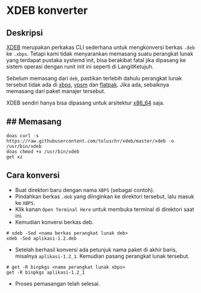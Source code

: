# XDEB konverter

## Deskripsi

[XDEB](https://github.com/toluschr/xdeb) merupakan perkakas CLI sederhana untuk mengkonversi berkas `.deb` ke `.xbps`. Tetapi kami tidak menyarankan memasang suatu perangkat lunak yang terdapat pustaka systemd init, bisa berakibat fatal jika dipasang ke sistem operasi dengan runit init ini seperti di LangitKetujuh.

Sebelum memasang dari `deb`, pastikan terlebih dahulu perangkat lunak tersebut tidak ada di [xbps](../../konfigurasi/paket/xbps.md), [vpsm](../../konfigurasi/paket/vpsm.md) dan [flatpak](../../konfigurasi/paket/flatpak.md). Jika ada, sebaiknya memasang dari paket manajer tersebut.

XDEB sendiri hanya bisa dipasang untuk arsitektur [x86_64](../../perbandingan/arsitektur.md) saja.

## ## Memasang

```
doas curl -s https://raw.githubusercontent.com/toluschr/xdeb/master/xdeb -o /usr/bin/xdeb
doas chmod +x /usr/bin/xdeb
get xz
```

## Cara konversi

- Buat direktori baru dengan nama `XBPS` (sebagai contoh).
- Pindahkan berkas `.deb` yang diinginkan ke direktori tersebut, lalu masuk ke `XBPS`.
- Klik kanan `Open Terminal Here` untuk membuka terminal di direktori saat ini.
- Kemudian konversi berkas deb.
```
# xdeb -Sed <nama berkas perangkat lunak deb>
xdeb -Sed aplikasi-1.2.deb
```
- Setelah berhasil konversi ada petunjuk nama paket di akhir baris, misalnya `aplikasi-1.2_1`. Kemudian pasang perangkat lunak tersebut.

```
# get -R binpkgs <nama perangkat lunak xbps>
get -R binpkgs aplikasi-1.2_1
```
- Proses pemasangan telah selesai.
